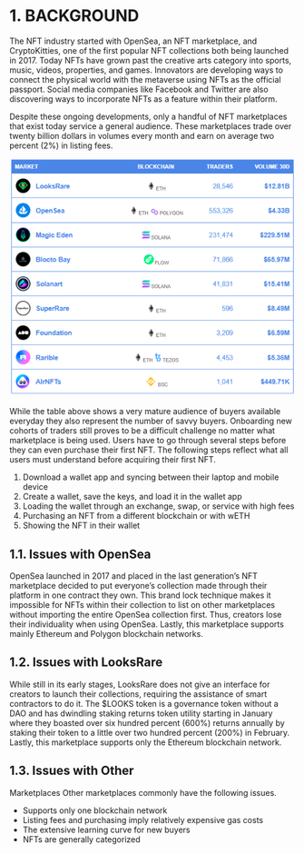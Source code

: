 # 1. BACKGROUND

The NFT industry started with OpenSea, an NFT marketplace, and CryptoKitties, one of the first popular NFT collections both being launched in 2017. Today NFTs have grown past the creative arts category into sports, music, videos, properties, and games. Innovators are developing ways to connect the physical world with the metaverse using NFTs as the official passport. Social media companies like Facebook and Twitter are also discovering ways to incorporate NFTs as a feature within their platform.

Despite these ongoing developments, only a handful of NFT marketplaces that exist today service a general audience. These marketplaces trade over twenty billion dollars in volumes every month and earn on average two percent (2%) in listing fees.

![](<.gitbook/assets/image (12).png>)

While the table above shows a very mature audience of buyers available everyday they also represent the number of savvy buyers. Onboarding new cohorts of traders still proves to be a difficult challenge no matter what marketplace is being used. Users have to go through several steps before they can even purchase their first NFT. The following steps reflect what all users must understand before acquiring their first NFT.

1. Download a wallet app and syncing between their laptop and mobile device
2. Create a wallet, save the keys, and load it in the wallet app
3. &#x20;Loading the wallet through an exchange, swap, or service with high fees
4. Purchasing an NFT from a different blockchain or with wETH
5. Showing the NFT in their wallet

## 1.1. Issues with OpenSea

OpenSea launched in 2017 and placed in the last generation’s NFT marketplace decided to put everyone’s collection made through their platform in one contract they own. This brand lock technique makes it impossible for NFTs within their collection to list on other marketplaces without importing the entire OpenSea collection first. Thus, creators lose their individuality when using OpenSea. Lastly, this marketplace supports mainly Ethereum and Polygon blockchain networks.&#x20;

## 1.2. Issues with LooksRare

While still in its early stages, LooksRare does not give an interface for creators to launch their collections, requiring the assistance of smart contractors to do it. The $LOOKS token is a governance token without a DAO and has dwindling staking returns token utility starting in January where they boasted over six hundred percent (600%) returns annually by staking their token to a little over two hundred percent (200%) in February. Lastly, this marketplace supports only the Ethereum blockchain network.&#x20;

## 1.3. Issues with Other

Marketplaces Other marketplaces commonly have the following issues.&#x20;

* Supports only one blockchain network&#x20;
* Listing fees and purchasing imply relatively expensive gas costs
* The extensive learning curve for new buyers
* NFTs are generally categorized
